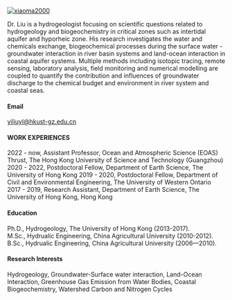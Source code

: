 

[![xiaoma2000](https://img.shields.io/badge/xiaoma2000-github-blue?logo=violet)](https://github.com/xiaoma2000)

Dr. Liu is a hydrogeologist focusing on scientific questions related to hydrogeology and biogeochemistry in critical zones such as intertidal aquifer and hyporheic zone. His research investigates the water and chemicals exchange, biogeochemical processes during the surface water - groundwater interaction in river basin systems and land-ocean interaction in coastal aquifer systems. 
Multiple methods including isotopic tracing, remote sensing, laboratory analysis, field monitoring and numerical modelling are coupled to quantify the contribution and influences of groundwater discharge to the chemical budget and environment in river system and coastal seas. 

#### Email
yiliuyl@hkust-gz.edu.cn

#### WORK EXPERIENCES
2022 - now, Assistant Professor, Ocean and Atmospheric Science (EOAS) Thrust, The Hong Kong University of Science and Technology (Guangzhou)
2020 - 2022, Postdoctoral Fellow, Department of Earth Science, The University of Hong Kong
2019 - 2020, Postdoctoral Fellow, Department of Civil and Environmental Engineering, The University of Western Ontario
2017 - 2019, Research Assistant, Department of Earth Science, The University of Hong Kong, Hong Kong

#### Education
Ph.D., Hydrogeology, The University of Hong Kong (2013-2017).\
M.Sc., Hydrualic Engineering, China Agricultural University (2010-2012).\
B.Sc., Hydrualic Engineering, China Agricultural University (2006—2010).

#### Research Interests
Hydrogeology, Groundwater-Surface water interaction, Land-Ocean Interaction, Greenhouse Gas Emission from Water Bodies, Coastal Biogeochemistry, Watershed Carbon and Nitrogen Cycles


